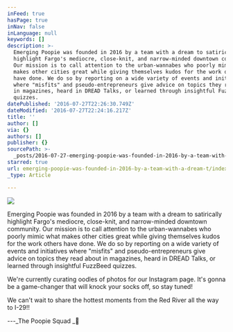 ```yaml
---
inFeed: true
hasPage: true
inNav: false
inLanguage: null
keywords: []
description: >-
  Emerging Poopie was founded in 2016 by a team with a dream to satirically
  highlight Fargo's mediocre, close-knit, and narrow-minded downtown community.
  Our mission is to call attention to the urban-wannabes who poorly mimic what
  makes other cities great while giving themselves kudos for the work others
  have done. We do so by reporting on a wide variety of events and initiatives
  where "misfits" and pseudo-entrepreneurs give advice on topics they read about
  in magazines, heard in DREAD Talks, or learned through insightful FuzzBeed
  quizzes.
datePublished: '2016-07-27T22:26:30.749Z'
dateModified: '2016-07-27T22:24:16.217Z'
title: ''
author: []
via: {}
authors: []
publisher: {}
sourcePath: >-
  _posts/2016-07-27-emerging-poopie-was-founded-in-2016-by-a-team-with-a-dream-t.md
starred: true
url: emerging-poopie-was-founded-in-2016-by-a-team-with-a-dream-t/index.html
_type: Article

---
```

![](https://the-grid-user-content.s3-us-west-2.amazonaws.com/154f55e9-b022-45f4-a5b1-325b4a8446a1.jpg)

Emerging Poopie was founded in 2016 by a team with a dream to satirically highlight Fargo's mediocre, close-knit, and narrow-minded downtown community. Our mission is to call attention to the urban-wannabes who poorly mimic what makes other cities great while giving themselves kudos for the work others have done. We do so by reporting on a wide variety of events and initiatives where "misfits" and pseudo-entrepreneurs give advice on topics they read about in magazines, heard in DREAD Talks, or learned through insightful FuzzBeed quizzes.

We're currently curating oodles of photos for our Instagram page. It's gonna be a game-changer that will knock your socks off, so stay tuned!

We can't wait to share the hottest moments from the Red River all the way to I-29!!

---_The Poopie Squad _💩